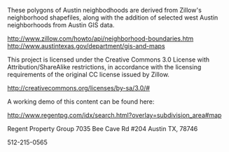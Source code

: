 These polygons of Austin neighbodhoods are derived from Zillow's neighborhood shapefiles, along with the addition of selected west Austin neighborhoods from Austin GIS data.

http://www.zillow.com/howto/api/neighborhood-boundaries.htm  
http://www.austintexas.gov/department/gis-and-maps  

This project is licensed under the Creative Commons 3.0 License with Attribution/ShareAlike restrictions, in accordance with the licensing requirements of the original CC license issued by Zillow.  

http://creativecommons.org/licenses/by-sa/3.0/#

A working demo of this content can be found here:

http://www.regentpg.com/idx/search.html?overlay=subdivision_area#map

Regent Property Group
7035 Bee Cave Rd #204
Austin TX, 78746

512-215-0565